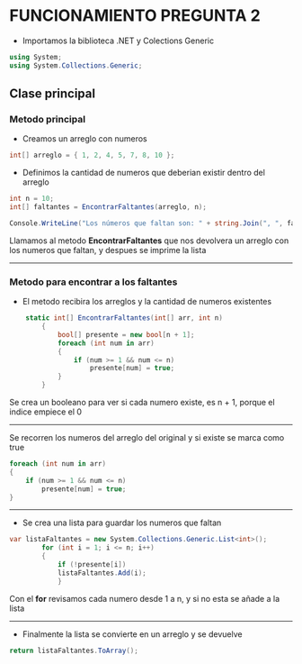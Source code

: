 # FUNCIONAMIENTO PREGUNTA 2

- Importamos la biblioteca .NET y Colections Generic

```c#
using System;
using System.Collections.Generic;
```

## Clase principal

### Metodo principal

- Creamos un arreglo con numeros

```c#
int[] arreglo = { 1, 2, 4, 5, 7, 8, 10 };
```

- Definimos la cantidad de numeros que deberian existir dentro del arreglo

```c#
int n = 10;
int[] faltantes = EncontrarFaltantes(arreglo, n);

Console.WriteLine("Los números que faltan son: " + string.Join(", ", faltantes));

```

Llamamos al metodo **EncontrarFaltantes** que nos devolvera un arreglo con los numeros que faltan, y despues se imprime la lista

---

### Metodo para encontrar a los faltantes

- El metodo recibira los arreglos y la cantidad de numeros existentes

```c#
    static int[] EncontrarFaltantes(int[] arr, int n)
        {
            bool[] presente = new bool[n + 1];
            foreach (int num in arr)
            {
                if (num >= 1 && num <= n)
                    presente[num] = true;
            }
        }
```

Se crea un booleano para ver si cada numero existe, es n + 1, porque el indice empiece el 0

---

Se recorren los numeros del arreglo del original y si existe se marca como true

```c#
foreach (int num in arr)
{
    if (num >= 1 && num <= n)
        presente[num] = true;
}
```

---

- Se crea una lista para guardar los numeros que faltan

```c#
var listaFaltantes = new System.Collections.Generic.List<int>();
        for (int i = 1; i <= n; i++)
        {
            if (!presente[i])
            listaFaltantes.Add(i);
            }
```

Con el **for** revisamos cada numero desde 1 a n, y si no esta se añade a la lista

---

- Finalmente la lista se convierte en un arreglo y se devuelve

```c#
return listaFaltantes.ToArray();
```
